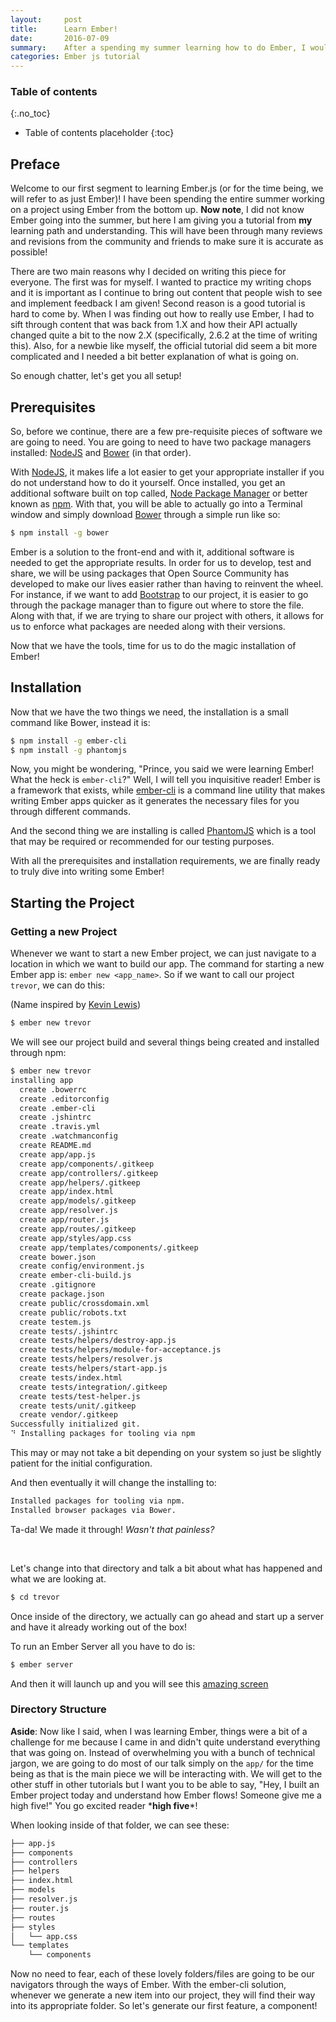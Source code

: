 ```yaml
---
layout:     post
title:      Learn Ember!
date:       2016-07-09
summary:    After a spending my summer learning how to do Ember, I would love to share this knowledge with everyone else!
categories: Ember js tutorial
---
```


### Table of contents
{:.no_toc}
* Table of contents placeholder
{:toc}

## Preface

Welcome to our first segment to learning Ember.js (or for the time being, we will refer to as just Ember)! I have been spending the entire summer working on a project using Ember from the bottom up. **Now note**, I did not know Ember going into the summer, but here I am giving you a tutorial from __my__ learning path and understanding. This will have been through many reviews and revisions from the community and friends to make sure it is accurate as possible!

There are two main reasons why I decided on writing this piece for everyone. The first was for myself. I wanted to practice my writing chops and it is important as I continue to bring out content that people wish to see and implement feedback I am given! Second reason is a good tutorial is hard to come by. When I was finding out how to really use Ember, I had to sift through content that was back from 1.X and how their API actually changed quite a bit to the now 2.X (specifically, 2.6.2 at the time of writing this). Also, for a newbie like myself, the official tutorial did seem a bit more complicated and I needed a bit better explanation of what is going on.

So enough chatter, let's get you all setup!

## Prerequisites
So, before we continue, there are a few pre-requisite pieces of software we are going to need. You are going to need to have two package managers installed: [NodeJS](https://nodejs.org/en/download/) and [Bower](https://bower.io/#install-bower) (in that order).

With [NodeJS](https://nodejs.org/en/download/), it makes life a lot easier to get your appropriate installer if you do not understand how to do it yourself. Once installed, you get an additional software built on top called, [Node Package Manager](https://www.npmjs.com/) or better known as [npm](https://www.npmjs.com/). With that, you will be able to actually go into a Terminal window and simply download [Bower](https://bower.io/#install-bower) through a simple run like so:

```bash
$ npm install -g bower
```

Ember is a solution to the front-end and with it, additional software is needed to get the appropriate results. In order for us to develop, test and share, we will be using packages that Open Source Community has developed to make our lives easier rather than having to reinvent the wheel. For instance, if we want to add [Bootstrap](http://getbootstrap.com/) to our project, it is easier to go through the package manager than to figure out where to store the file. Along with that, if we are trying to share our project with others, it allows for us to enforce what packages are needed along with their versions.

Now that we have the tools, time for us to do the magic installation of Ember!

## Installation
Now that we have the two things we need, the installation is a small command like Bower, instead it is:

```bash
$ npm install -g ember-cli
$ npm install -g phantomjs
```

Now, you might be wondering, "Prince, you said we were learning Ember! What the heck is `ember-cli`?" Well, I will tell you inquisitive reader! Ember is a framework that exists, while [ember-cli](https://ember-cli.com/) is a command line utility that makes writing Ember apps quicker as it generates the necessary files for you through different commands.

And the second thing we are installing is called [PhantomJS](http://phantomjs.org/) which is a tool that may be required or recommended for our testing purposes.

With all the prerequisites and installation requirements, we are finally ready to truly dive into writing some Ember!

## Starting the Project

### Getting a new Project
Whenever we want to start a new Ember project, we can just navigate to a location in which we want to build our app. The command for starting a new Ember app is: `ember new <app_name>`. So if we want to call our project `trevor`, we can do this:

(Name inspired by [Kevin Lewis](https://twitter.com/_phzn))

```bash
$ ember new trevor
```

We will see our project build and several things being created and installed through npm:

```bash
$ ember new trevor
installing app
  create .bowerrc
  create .editorconfig
  create .ember-cli
  create .jshintrc
  create .travis.yml
  create .watchmanconfig
  create README.md
  create app/app.js
  create app/components/.gitkeep
  create app/controllers/.gitkeep
  create app/helpers/.gitkeep
  create app/index.html
  create app/models/.gitkeep
  create app/resolver.js
  create app/router.js
  create app/routes/.gitkeep
  create app/styles/app.css
  create app/templates/components/.gitkeep
  create bower.json
  create config/environment.js
  create ember-cli-build.js
  create .gitignore
  create package.json
  create public/crossdomain.xml
  create public/robots.txt
  create testem.js
  create tests/.jshintrc
  create tests/helpers/destroy-app.js
  create tests/helpers/module-for-acceptance.js
  create tests/helpers/resolver.js
  create tests/helpers/start-app.js
  create tests/index.html
  create tests/integration/.gitkeep
  create tests/test-helper.js
  create tests/unit/.gitkeep
  create vendor/.gitkeep
Successfully initialized git.
⠙ Installing packages for tooling via npm
```

This may or may not take a bit depending on your system so just be slightly patient for the initial configuration.

And then eventually it will change the installing to:

```bash
Installed packages for tooling via npm.
Installed browser packages via Bower.
```

Ta-da! We made it through! *Wasn't that painless?*

<br>

Let's change into that directory and talk a bit about what has happened and what we are looking at.

```bash
$ cd trevor
```

Once inside of the directory, we actually can go ahead and start up a server and have it already working out of the box!

To run an Ember Server all you have to do is:

```bash
$ ember server
```

And then it will launch up and you will see this [amazing screen]()

### Directory Structure

**Aside**: Now like I said, when I was learning Ember, things were a bit of a challenge for me because I came in and didn't quite understand everything that was going on. Instead of overwhelming you with a bunch of technical jargon, we are going to do most of our talk simply on the `app/` for the time being as that is the main piece we will be interacting with. We will get to the other stuff in other tutorials but I want you to be able to say, "Hey, I built an Ember project today and understand how Ember flows! Someone give me a high five!" You go excited reader \***high five**\*!

When looking inside of that folder, we can see these:

```bash
├── app.js
├── components
├── controllers
├── helpers
├── index.html
├── models
├── resolver.js
├── router.js
├── routes
├── styles
│   └── app.css
└── templates
    └── components
```

Now no need to fear, each of these lovely folders/files are going to be our navigators through the ways of Ember. With the ember-cli solution, whenever we generate a new item into our project, they will find their way into its appropriate folder. So let's generate our first feature, a component!
